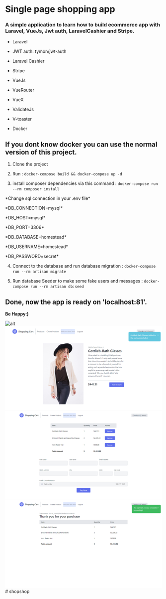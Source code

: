# Single page shopping app

### A simple application to learn how to build ecommerce app with Laravel, VueJs, Jwt auth, LaravelCashier and Stripe.

- Laravel

- JWT auth: tymon/jwt-auth

- Laravel Cashier

- Stripe

- VueJs

- VueRouter

- VueX

- ValidateJs

- V-toaster

- Docker

## If you dont know docker you can use the normal version of this project.

	
1. Clone the project


2. Run
   : `docker-compose build && docker-compose up -d`


3. install composer dependencies via this command
   : `docker-compose run --rm composer install`


<p>*Change sql connection in your .env file*</p>
<p>*DB_CONNECTION=mysql*</p>
<p>*DB_HOST=mysql*</p>
<p>*DB_PORT=3306*</p>
<p>*DB_DATABASE=homestead*</p>
<p>*DB_USERNAME=homestead*</p>
<p>*DB_PASSWORD=secret*</p>


4. Connect to the database and run database migration
   : `docker-compose run --rm artisan migrate`


5. Run database Seeder to make some fake users and messages
   : `docker-compose run --rm artisan db:seed`


## Done, now the app is ready on 'localhost:81'.


**Be Happy:)**


![alt](https://github.com/amirkhodabande/Dockerized-Shopping-spa-with-Laravel-and-VueJS/blob/master/src/public/gitPre/createProduct.gif)
![alt](https://github.com/amirkhodabande/Dockerized-Shopping-spa-with-Laravel-and-VueJS/blob/master/src/public/gitPre/addToCart.png)
![alt](https://github.com/amirkhodabande/Dockerized-Shopping-spa-with-Laravel-and-VueJS/blob/master/src/public/gitPre/pay.png)
![alt](https://github.com/amirkhodabande/Dockerized-Shopping-spa-with-Laravel-and-VueJS/blob/master/src/public/gitPre/summary.png)
#   s h o p s h o p 
 
 
